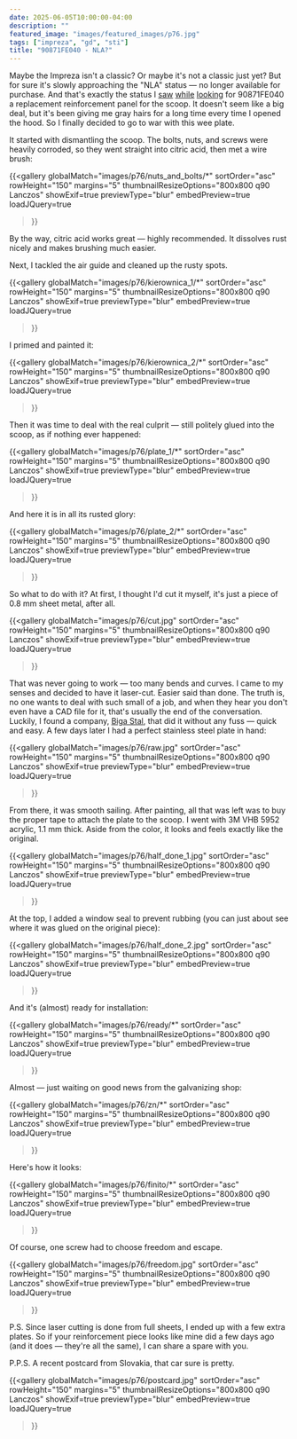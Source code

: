 ```yaml
---
date: 2025-06-05T10:00:00-04:00
description: ""
featured_image: "images/featured_images/p76.jpg"
tags: ["impreza", "gd", "sti"]
title: "90871FE040 - NLA?"
---
```


Maybe the Impreza isn't a classic? Or maybe it's not a classic just yet? But
for sure it's slowly approaching the "NLA" status — no longer available for
purchase. And that's exactly the status I
[saw](https://partsouq.com/shop/product/90871FE040-subaru-plate-sheet/18831052)
[while](https://parts.subaruofrichmond.com/p/Subaru__/Plate-Sheet/49303266/90871FE040.html)
[looking](https://www.subarupartssb.com/p/Subaru__/Plate-Sheet/49303266/90871FE040.html)
for 90871FE040 a replacement reinforcement panel for the scoop. It doesn't seem
like a big deal, but it's been giving me gray hairs for a long time every time
I opened the hood. So I finally decided to go to war with this wee plate.

It started with dismantling the scoop. The bolts, nuts, and screws were heavily
corroded, so they went straight into citric acid, then met a wire brush:

{{<gallery
    globalMatch="images/p76/nuts_and_bolts/*"
    sortOrder="asc"
    rowHeight="150"
    margins="5"
    thumbnailResizeOptions="800x800 q90 Lanczos"
    showExif=true
    previewType="blur"
    embedPreview=true
    loadJQuery=true
>}}

By the way, citric acid works great — highly recommended. It dissolves rust
nicely and makes brushing much easier.

Next, I tackled the air guide and cleaned up the rusty spots.

{{<gallery
    globalMatch="images/p76/kierownica_1/*"
    sortOrder="asc"
    rowHeight="150"
    margins="5"
    thumbnailResizeOptions="800x800 q90 Lanczos"
    showExif=true
    previewType="blur"
    embedPreview=true
    loadJQuery=true
>}}

I primed and painted it:

{{<gallery
    globalMatch="images/p76/kierownica_2/*"
    sortOrder="asc"
    rowHeight="150"
    margins="5"
    thumbnailResizeOptions="800x800 q90 Lanczos"
    showExif=true
    previewType="blur"
    embedPreview=true
    loadJQuery=true
>}}

Then it was time to deal with the real culprit — still politely glued into the
scoop, as if nothing ever happened:

{{<gallery
    globalMatch="images/p76/plate_1/*"
    sortOrder="asc"
    rowHeight="150"
    margins="5"
    thumbnailResizeOptions="800x800 q90 Lanczos"
    showExif=true
    previewType="blur"
    embedPreview=true
    loadJQuery=true
>}}

And here it is in all its rusted glory:

{{<gallery
    globalMatch="images/p76/plate_2/*"
    sortOrder="asc"
    rowHeight="150"
    margins="5"
    thumbnailResizeOptions="800x800 q90 Lanczos"
    showExif=true
    previewType="blur"
    embedPreview=true
    loadJQuery=true
>}}

So what to do with it? At first, I thought I'd cut it myself, it's just a piece
of 0.8 mm sheet metal, after all.

{{<gallery
    globalMatch="images/p76/cut.jpg"
    sortOrder="asc"
    rowHeight="150"
    margins="5"
    thumbnailResizeOptions="800x800 q90 Lanczos"
    showExif=true
    previewType="blur"
    embedPreview=true
    loadJQuery=true
>}}

That was never going to work — too many bends and curves. I came to my senses
and decided to have it laser-cut. Easier said than done. The truth is, no one
wants to deal with such small of a job, and when they hear you don't even have
a CAD file for it, that's usually the end of the conversation. Luckily, I found
a company, [Biga Stal](https://biga.com.pl/), that did it without any
fuss — quick and easy. A few days later I had a perfect stainless steel plate
in hand:

{{<gallery
    globalMatch="images/p76/raw.jpg"
    sortOrder="asc"
    rowHeight="150"
    margins="5"
    thumbnailResizeOptions="800x800 q90 Lanczos"
    showExif=true
    previewType="blur"
    embedPreview=true
    loadJQuery=true
>}}

From there, it was smooth sailing. After painting, all that was left was to buy
the proper tape to attach the plate to the scoop. I went with 3M VHB 5952
acrylic, 1.1 mm thick. Aside from the color, it looks and feels exactly like
the original.

{{<gallery
    globalMatch="images/p76/half_done_1.jpg"
    sortOrder="asc"
    rowHeight="150"
    margins="5"
    thumbnailResizeOptions="800x800 q90 Lanczos"
    showExif=true
    previewType="blur"
    embedPreview=true
    loadJQuery=true
>}}

At the top, I added a window seal to prevent rubbing (you can just about see
where it was glued on the original piece):

{{<gallery
    globalMatch="images/p76/half_done_2.jpg"
    sortOrder="asc"
    rowHeight="150"
    margins="5"
    thumbnailResizeOptions="800x800 q90 Lanczos"
    showExif=true
    previewType="blur"
    embedPreview=true
    loadJQuery=true
>}}

And it's (almost) ready for installation:

{{<gallery
    globalMatch="images/p76/ready/*"
    sortOrder="asc"
    rowHeight="150"
    margins="5"
    thumbnailResizeOptions="800x800 q90 Lanczos"
    showExif=true
    previewType="blur"
    embedPreview=true
    loadJQuery=true
>}}

Almost — just waiting on good news from the galvanizing shop:

{{<gallery
    globalMatch="images/p76/zn/*"
    sortOrder="asc"
    rowHeight="150"
    margins="5"
    thumbnailResizeOptions="800x800 q90 Lanczos"
    showExif=true
    previewType="blur"
    embedPreview=true
    loadJQuery=true
>}}

Here's how it looks:

{{<gallery
    globalMatch="images/p76/finito/*"
    sortOrder="asc"
    rowHeight="150"
    margins="5"
    thumbnailResizeOptions="800x800 q90 Lanczos"
    showExif=true
    previewType="blur"
    embedPreview=true
    loadJQuery=true
>}}

Of course, one screw had to choose freedom and escape.

{{<gallery
    globalMatch="images/p76/freedom.jpg"
    sortOrder="asc"
    rowHeight="150"
    margins="5"
    thumbnailResizeOptions="800x800 q90 Lanczos"
    showExif=true
    previewType="blur"
    embedPreview=true
    loadJQuery=true
>}}

P.S.
Since laser cutting is done from full sheets, I ended up with a few extra
plates. So if your reinforcement piece looks like mine did a few days ago (and
it does — they're all the same), I can share a spare with you.

P.P.S.
A recent postcard from Slovakia, that car sure is pretty.

{{<gallery
    globalMatch="images/p76/postcard.jpg"
    sortOrder="asc"
    rowHeight="150"
    margins="5"
    thumbnailResizeOptions="800x800 q90 Lanczos"
    showExif=true
    previewType="blur"
    embedPreview=true
    loadJQuery=true
>}}
